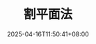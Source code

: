 ---
weight: 582
title: "割平面法"
description: ""
icon: "article"
date: "2025-04-16T11:50:41+08:00"
lastmod: "2025-04-16T11:50:41+08:00"
draft: true
toc: true
---